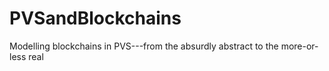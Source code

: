 # PVSandBlockchains
Modelling blockchains in PVS---from the absurdly abstract to the more-or-less real
